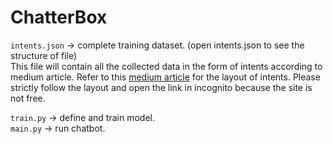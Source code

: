 # ChatterBox

`intents.json` -> complete training dataset. (open intents.json to see the structure of file)<br>
  This file will contain all the collected data in the form of intents according to medium article.
  Refer to this [medium article](https://towardsdatascience.com/how-to-build-your-own-chatbot-using-deep-learning-bb41f970e281)
  for the layout of intents. Please strictly follow the layout and open the link in incognito because the site is not free.

`train.py` -> define and train model. <br>
`main.py` -> run chatbot. <br>
